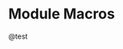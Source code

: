 <!--

author:   DART Team
email:    dart@chop.edu
version:  0.0.0
language: en
narrator: UK English Female
title: Module Macros
comment:  This is placeholder module to save macros used in other modules.

@external_resources
<script>
var external_resources = [
   {
      resource1: {
        name:"Java-101",
        description:"Introduction to Java",
        expert_author_check: true,
        expert_author_text: "This is written by a total expert."
        
      },
      resource2: {
        name:"Java-102",
        description:"Introduction to More Java",
        expert_author_check: false,
        expert_author_text: "This is an anonymous post."
      },     
   }
]
@end

@print_external_resources
external_resources.map((resource_list)=>{
   if (typeof resource_list.resource1 != 'undefined')
   send.html(`<b "${resource_list.resource1.name}"</b>)"\n${resource_list.resource1.description}"`)
   if (typeof resource_list.resource2 != 'undefined')
   send.html(`<b "${resource_list.resource2.name}"</b>)"\n${resource_list.resource2.description}"`)   
})
</script>
@end

@test
<script>
var doc = jsyaml.load('greeting: hello\nname: world');
send.html("${var}")
</script>
@end

@lesson_prep_wrapper

This module will direct you to external educational content.
---

Many topics have great content written by others! We chose this content for you based on how well it meets our criteria.

Not all selected materials will meet all of these criteria, but selected materials should meet as many as possible.
Write a short sentence about how this material meets, or does not meet, each criterion.

**Resource 1 Name**

Short optional summary sentence about resource 1.

<ul style="list-style-type: none">
   <li><i class="fa-solid fa-circle-check" style="color: #158d0c;" title="Checked"></i> Expert Authors / Well-Vetted: _who are the expert authors? or what institutional authority guarantees accuracy?_</li>
   <li><i class="fa-solid fa-circle-minus" style="color: #f0bc00;" title="Unchecked"></i> Maintained: _who is in charge of implementing regular updates to this material, important in fast-changing fields._</li>
   <li><i class="fa-solid fa-circle-check" style="color: #158d0c;" title="Checked"></i> Stable Support: _who hosts this material so it won't disappear? If it does, please let us know in a feedback form ASAP!_</li>
</ul>

**Known issues with accessibility and inclusive design:** Explain any known problems related to accessibility and inclusive design here. If there are none, you can write "No known issues, but we may have missed something. If you encounter an issue, please [let us know in our feedback form](#feedback)!"

**Resource 2 Name**

Short optional summary sentence about resource 2.

<ul style="list-style-type: none">
   <li><i class="fa-solid fa-circle-check" style="color: #158d0c;" title="Checked"></i> Expert Authors / Well-Vetted: _who are the expert authors? or what institutional authority guarantees accuracy?_</li>
   <li><i class="fa-solid fa-circle-minus" style="color: #f0bc00;" title="Unchecked"></i> Maintained: _who is in charge of implementing regular updates to this material, important in fast-changing fields._</li>
   <li><i class="fa-solid fa-circle-check" style="color: #158d0c;" title="Checked"></i> Stable Support: _who hosts this material so it won't disappear? If it does, please let us know in a feedback form ASAP!_</li>
</ul>

**Known issues with accessibility and inclusive design:** Explain any known problems related to accessibility and inclusive design here. If there are none, you can write "No known issues, but we may have missed something. If you encounter an issue, please [let us know in our feedback form](#feedback)!"


@end


link:  https://chop-dbhi-arcus-education-website-assets.s3.amazonaws.com/css/styles.css

script: https://kit.fontawesome.com/83b2343bd4.js
script:  https://code.jquery.com/jquery-3.6.0.slim.min.js

-->

# Module Macros

@test
